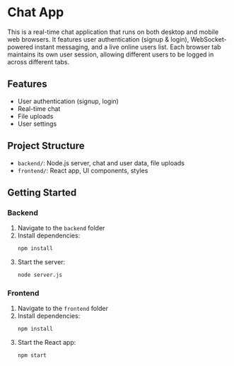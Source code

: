 
# Chat App

This is a real-time chat application that runs on both desktop and mobile web browsers. It features user authentication (signup & login), WebSocket-powered instant messaging, and a live online users list.
Each browser tab maintains its own user session, allowing different users to be logged in across different tabs.

## Features
- User authentication (signup, login)
- Real-time chat
- File uploads
- User settings

## Project Structure
- `backend/`: Node.js server, chat and user data, file uploads
- `frontend/`: React app, UI components, styles

## Getting Started

### Backend
1. Navigate to the `backend` folder
2. Install dependencies:
   ```bash
   npm install
   ```
3. Start the server:
   ```bash
   node server.js
   ```

### Frontend
1. Navigate to the `frontend` folder
2. Install dependencies:
   ```bash
   npm install
   ```
3. Start the React app:
   ```bash
   npm start
   ```

